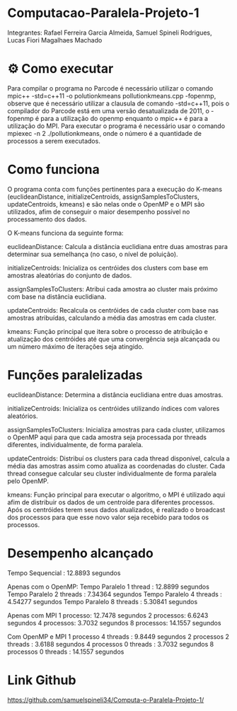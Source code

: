 # Computacao-Paralela-Projeto-1
Integrantes: Rafael Ferreira Garcia Almeida, 
             Samuel Spineli Rodrigues, 
             Lucas Fiori Magalhaes Machado
# ⚙️ Como executar
Para compilar o programa no Parcode é necessário utilizar o comando mpic++ -std=c++11 -o polutionkmeans pollutionkmeans.cpp -fopenmp, observe que é necessário utilizar a clausula de comando -std=c++11, pois o compilador do Parcode está em uma versão desatualizada de 2011, o -fopenmp é para a utilização do openmp enquanto o mpic++ é para a utilização do MPI.
Para executar o programa é necessário usar o comando  mpiexec -n 2 ./pollutionkmeans, onde o número é a quantidade de processos a serem executados.

# Como funciona
O programa conta com funções pertinentes para a execução do K-means (euclideanDistance, initializeCentroids, assignSamplesToClusters, updateCentroids, kmeans) e são nelas onde o OpenMP e o MPI são utilizados, afim de conseguir o maior desempenho possível no processamento dos dados. 

O K-means funciona da seguinte forma:

euclideanDistance: Calcula a distância euclidiana entre duas amostras para determinar sua semelhança (no caso, o nível de poluição).

initializeCentroids: Inicializa os centróides dos clusters com base em amostras aleatórias do conjunto de dados.

assignSamplesToClusters: Atribui cada amostra ao cluster mais próximo com base na distância euclidiana.

updateCentroids: Recalcula os centróides de cada cluster com base nas amostras atribuídas, calculando a média das amostras em cada cluster.

kmeans: Função principal que itera sobre o processo de atribuição e atualização dos centróides até que uma convergência seja alcançada ou um número máximo de iterações seja atingido.

# Funções paralelizadas

euclideanDistance: Determina a distância euclidiana entre duas amostras.

initializeCentroids: Inicializa os centróides utilizando índices com valores aleatórios.

assignSamplesToClusters: Inicializa amostras para cada cluster, utilizamos o OpenMP aqui para que cada amostra seja processada por threads diferentes, individualmente, de forma paralela.

updateCentroids: Distribuí os clusters para cada thread disponível, calcula a média das amostras assim como atualiza as coordenadas do cluster. Cada thread consegue calcular seu cluster individualmente de forma paralela pelo OpenMP.

kmeans: Função principal para executar o algoritmo, o MPI é utilizado aqui afim de distribuir os dados de um centroíde para diferentes processos. Após os centróides terem seus dados atualizados, é realizado o broadcast dos processos para que esse novo valor seja recebido para todos os processos.

# Desempenho alcançado
Tempo Sequencial : 12.8893 segundos

Apenas com o OpenMP:
Tempo Paralelo 1 thread : 12.8899 segundos
Tempo Paralelo 2 threads : 7.34364 segundos
Tempo Paralelo 4 threads : 4.54277 segundos
Tempo Paralelo 8 threads : 5.30841 segundos

Apenas com MPI
1 processo: 12.7478 segundos
2 processos: 6.6243 segundos
4 processos: 3.7032 segundos
8 processos: 14.1557 segundos

Com OpenMP e MPI
1 processo 4 threads : 9.8449 segundos
2 processos 2 threads : 3.6188 segundos
4 processos 0 threads : 3.7032 segundos
8 processos 0 threads : 14.1557 segundos

# Link Github
 https://github.com/samuelspineli34/Computa-o-Paralela-Projeto-1/
